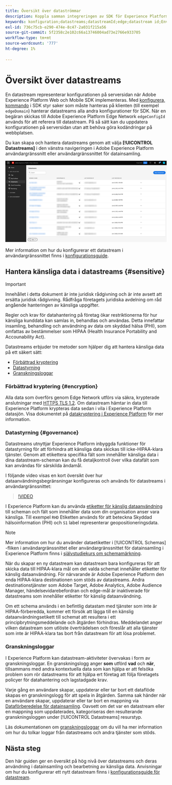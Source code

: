 ```yaml
---
title: Översikt över dataströmmar
description: Koppla samman integreringen av SDK för Experience Platform på klientsidan med Adobe-produkter och tredjepartsdestinationer.
keywords: konfiguration;datastreams;datastreamId;edge;datastream id;Environment Settings;edgeConfigId;identity;id sync enabled;ID Sync Container ID;Sandbox;Streaming Inlet;Event Dataset;target;client code;Property Token;Target Environment ID;Cookie Destination;url Destinations;Analytics Settings Blockreport suite;Data Prep för datainsamling;Data Prep;Mapper;XDM Mapper;Mapper on Edge;
exl-id: 736c75cb-e290-474e-8c47-2a031f215a56
source-git-commit: 5f2358c2e102c66a13746004ad73e2766e933705
workflow-type: tm+mt
source-wordcount: '777'
ht-degree: 1%

---
```



# Översikt över datastreams

En datastream representerar konfigurationen på serversidan när Adobe Experience Platform Web och Mobile SDK implementeras. Med [konfigurera, kommando](../edge/fundamentals/configuring-the-sdk.md) i SDK styr saker som måste hanteras på klienten (till exempel `edgeDomain`) hanterar datastreams alla andra konfigurationer för SDK. När en begäran skickas till Adobe Experience Platform Edge Network `edgeConfigId` används för att referera till datastream. På så sätt kan du uppdatera konfigurationen på serversidan utan att behöva göra kodändringar på webbplatsen.

Du kan skapa och hantera datastreams genom att välja **[!UICONTROL Datastreams]** i den vänstra navigeringen i Adobe Experience Platform användargränssnitt eller användargränssnittet för datainsamling.

![Fliken Datastreams i användargränssnittet](assets/overview/datastreams-tab.png)

Mer information om hur du konfigurerar ett datastream i användargränssnittet finns i [konfigurationsguide](./configure.md).

## Hantera känsliga data i datastreams {#sensitive}

>[!IMPORTANT]
>
>Innehållet i detta dokument är inte juridisk rådgivning och är inte avsett att ersätta juridisk rådgivning. Rådfråga företagets juridiska avdelning om råd angående hanteringen av känsliga uppgifter.

Regler och krav för datahantering på företag ökar restriktionerna för hur känsliga kunddata kan samlas in, behandlas och användas. Detta innefattar insamling, behandling och användning av data om skyddad hälsa (PHI), som omfattas av bestämmelser som HIPAA (Health Insurance Portability and Accounability Act).

Datastreams erbjuder tre metoder som hjälper dig att hantera känsliga data på ett säkert sätt:

* [Förbättrad kryptering](#encryption)
* [Datastyrning](#governance)
* [Granskningsloggar](#audit-logs)

### Förbättrad kryptering {#encryption}

Alla data som överförs genom Edge Network utförs via säkra, krypterade anslutningar med [HTTPS TLS 1.2](https://datatracker.ietf.org/doc/html/rfc5246). Om datastream hämtar in data till Experience Platform krypteras data sedan i vila i Experience Platform datasjön. Visa dokumentet på [datakryptering i Experience Platform](../landing/governance-privacy-security/encryption.md) för mer information.

### Datastyrning {#governance}

Datastreams utnyttjar Experience Platform inbyggda funktioner för datastyrning för att förhindra att känsliga data skickas till icke-HIPAA-klara tjänster. Genom att etikettera specifika fält som innehåller känsliga data i dina datastream-scheman kan du få detaljkontroll över vilka datafält som kan användas för särskilda ändamål.

I följande video visas en kort översikt över hur dataanvändningsbegränsningar konfigureras och används för datastreams i användargränssnittet:

>[!VIDEO](https://video.tv.adobe.com/v/3409588/?quality=12&learn=on&speedcontrol=on)

I Experience Platform kan du använda [etiketter för känslig dataanvändning](../data-governance/labels/reference.md#sensitive) till scheman och fält som innehåller data som din organisation anser vara känsliga. Till exempel `RHD` Etiketten används för att beteckna Skyddad hälsoinformation (PHI) och `S1` label representerar geopositioneringsdata.

>[!NOTE]
>
>Mer information om hur du använder dataetiketter i [!UICONTROL Schemas] -fliken i användargränssnittet eller användargränssnittet för datainsamling i Experience Platform finns i [självstudiekurs om schemamärkning](../xdm/tutorials/labels.md).

När du skapar en ny datastream kan datastream bara konfigureras för att skicka data till HIPAA-klara mål om det valda schemat innehåller etiketter för känslig dataanvändning. För närvarande är Adobe Experience Platform den enda HIPAA-klara destinationen som stöds av datastreams. Andra destinationstjänster som Adobe Target, Adobe Analytics, Adobe Audience Manager, händelsevidarebefordran och edge-mål är inaktiverade för datastreams som innehåller etiketter för känslig dataanvändning.

Om ett schema används i en befintlig datastam med tjänster som inte är HIPAA-förberedda, kommer ett försök att lägga till en känslig dataanvändningsetikett till schemat att resultera i ett principbrytningsmeddelande och åtgärden förhindras. Meddelandet anger vilken datastream som utlöste överträdelsen och föreslår att alla tjänster som inte är HIPAA-klara tas bort från datastream för att lösa problemet.

### Granskningsloggar

I Experience Platform kan datastream-aktiviteter övervakas i form av granskningsloggar. En granskningslogg anger **som** utförd **vad** och **när**, tillsammans med andra kontextuella data som kan hjälpa er att felsöka problem som rör datastreams för att hjälpa ert företag att följa företagets policyer för datahantering och lagstadgade krav.

Varje gång en användare skapar, uppdaterar eller tar bort ett dataflöde skapas en granskningslogg för att spela in åtgärden. Samma sak händer när en användare skapar, uppdaterar eller tar bort en mappning via [Dataförberedelse för datainsamling](./data-prep.md). Oavsett om det var en datastream eller en mappning som uppdaterades, kategoriseras den resulterande granskningsloggen under [!UICONTROL Datastreams] resurstyp.

Läs dokumentationen om [granskningsloggar](../landing/governance-privacy-security/audit-logs/overview.md) om du vill ha mer information om hur du tolkar loggar från datastreams och andra tjänster som stöds.

## Nästa steg

Den här guiden ger en översikt på hög nivå över datastreams och deras användning i datainsamling och bearbetning av känsliga data. Anvisningar om hur du konfigurerar ett nytt datastream finns i [konfigurationsguide för datastream](./configure.md).
